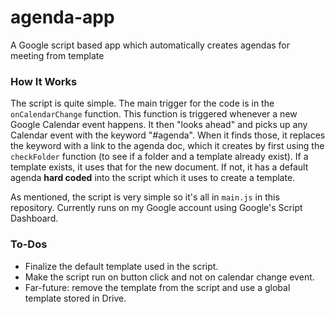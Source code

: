 # agenda-app
A Google script based app which automatically creates agendas for meeting from template

### How It Works

The script is quite simple. The main trigger for the code is in the `onCalendarChange` function. This function is triggered whenever a new Google Calendar event happens. It then "looks ahead" and picks up any Calendar event with the keyword "#agenda". When it finds those, it replaces the keyword with a link to the agenda doc, which it creates by first using the `checkFolder` function (to see if a folder and a template already exist). If a template exists, it uses that for the new document. If not, it has a default agenda **hard coded** into the script which it uses to create a template.

As mentioned, the script is very simple so it's all in `main.js` in this repository. Currently runs on my Google account using Google's Script Dashboard.

### To-Dos

* Finalize the default template used in the script.
* Make the script run on button click and not on calendar change event.
* Far-future: remove the template from the script and use a global template stored in Drive.

